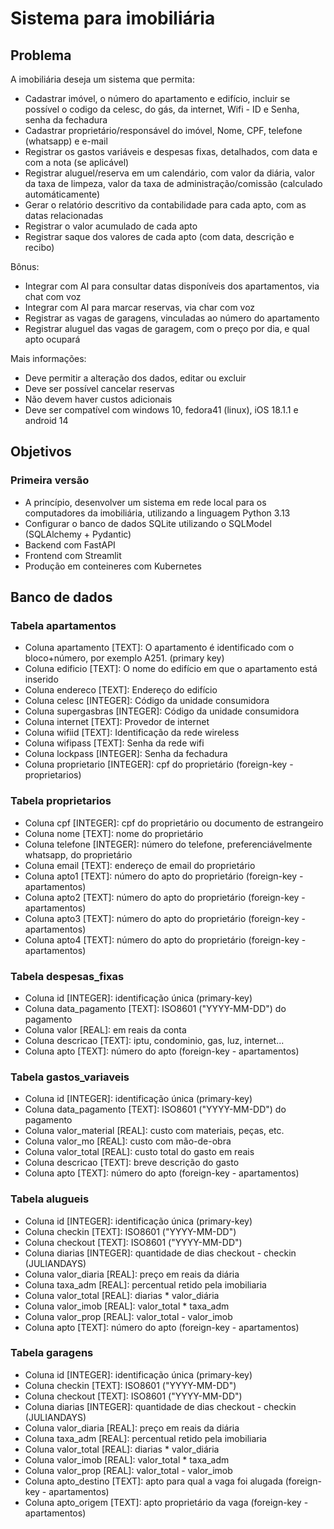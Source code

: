 # Sistema para imobiliária

## Problema

A imobiliária deseja um sistema que permita:
- Cadastrar imóvel, o número do apartamento e edifício, incluir se possível o codigo da celesc, do gás, da internet, Wifi - ID e Senha, senha da fechadura
- Cadastrar proprietário/responsável do imóvel, Nome, CPF, telefone (whatsapp) e e-mail
- Registrar os gastos variáveis e despesas fixas, detalhados, com data e com a nota (se aplicável)
- Registrar aluguel/reserva em um calendário, com valor da diária, valor da taxa de limpeza, valor da taxa de administração/comissão (calculado automáticamente)
- Gerar o relatório descritivo da contabilidade para cada apto, com as datas relacionadas
- Registrar o valor acumulado de cada apto
- Registrar saque dos valores de cada apto (com data, descrição e recibo)

Bônus:
- Integrar com AI para consultar datas disponíveis dos apartamentos, via chat com voz
- Integrar com AI para marcar reservas, via char com voz
- Registrar as vagas de garagens, vinculadas ao número do apartamento
- Registrar aluguel das vagas de garagem, com o preço por dia, e qual apto ocupará

Mais informações:
- Deve permitir a alteração dos dados, editar ou excluir
- Deve ser possível cancelar reservas
- Não devem haver custos adicionais
- Deve ser compatível com windows 10, fedora41 (linux), iOS 18.1.1 e android 14

## Objetivos

### Primeira versão

- A princípio, desenvolver um sistema em rede local para os computadores da imobiliária, utilizando a linguagem Python 3.13
- Configurar o banco de dados SQLite utilizando o SQLModel (SQLAlchemy + Pydantic)
- Backend com FastAPI
- Frontend com Streamlit
- Produção em conteineres com Kubernetes

## Banco de dados

### Tabela apartamentos

- Coluna apartamento [TEXT]: O apartamento é identificado com o bloco+número, por exemplo A251. (primary key)
- Coluna edificio [TEXT]: O nome do edifício em que o apartamento está inserido
- Coluna endereco [TEXT]: Endereço do edifício
- Coluna celesc [INTEGER]: Código da unidade consumidora
- Coluna supergasbras [INTEGER]: Código da unidade consumidora
- Coluna internet [TEXT]: Provedor de internet
- Coluna wifiid [TEXT]: Identificação da rede wireless
- Coluna wifipass [TEXT]: Senha da rede wifi
- Coluna lockpass [INTEGER]: Senha da fechadura
- Coluna proprietario [INTEGER]: cpf do proprietário (foreign-key - proprietarios)

### Tabela proprietarios

- Coluna cpf [INTEGER]: cpf do proprietário ou documento de estrangeiro
- Coluna nome [TEXT]: nome do proprietário
- Coluna telefone [INTEGER]: número do telefone, preferenciávelmente whatsapp, do proprietário
- Coluna email [TEXT]: endereço de email do proprietário
- Coluna apto1 [TEXT]: número do apto do proprietário (foreign-key - apartamentos)
- Coluna apto2 [TEXT]: número do apto do proprietário (foreign-key - apartamentos)
- Coluna apto3 [TEXT]: número do apto do proprietário (foreign-key - apartamentos)
- Coluna apto4 [TEXT]: número do apto do proprietário (foreign-key - apartamentos)

### Tabela despesas_fixas

- Coluna id [INTEGER]: identificação única (primary-key)
- Coluna data_pagamento [TEXT]: ISO8601 ("YYYY-MM-DD") do pagamento
- Coluna valor [REAL]: em reais da conta
- Coluna descricao [TEXT]: iptu, condominio, gas, luz, internet...
- Coluna apto [TEXT]: número do apto (foreign-key - apartamentos)

### Tabela gastos_variaveis

- Coluna id [INTEGER]: identificação única (primary-key)
- Coluna data_pagamento [TEXT]: ISO8601 ("YYYY-MM-DD") do pagamento
- Coluna valor_material [REAL]: custo com materiais, peças, etc.
- Coluna valor_mo [REAL]: custo com mão-de-obra
- Coluna valor_total [REAL]: custo total do gasto em reais
- Coluna descricao [TEXT]: breve descrição do gasto
- Coluna apto [TEXT]: número do apto (foreign-key - apartamentos)

### Tabela alugueis

- Coluna id [INTEGER]: identificação única (primary-key)
- Coluna checkin [TEXT]: ISO8601 ("YYYY-MM-DD")
- Coluna checkout [TEXT]: ISO8601 ("YYYY-MM-DD")
- Coluna diarias [INTEGER]: quantidade de dias checkout - checkin (JULIANDAYS)
- Coluna valor_diaria [REAL]: preço em reais da diária
- Coluna taxa_adm [REAL]: percentual retido pela imobiliaria
- Coluna valor_total [REAL]: diarias * valor_diária
- Coluna valor_imob [REAL]: valor_total * taxa_adm
- Coluna valor_prop [REAL]: valor_total - valor_imob
- Coluna apto [TEXT]: número do apto (foreign-key - apartamentos)

### Tabela garagens

- Coluna id [INTEGER]: identificação única (primary-key)
- Coluna checkin [TEXT]: ISO8601 ("YYYY-MM-DD")
- Coluna checkout [TEXT]: ISO8601 ("YYYY-MM-DD")
- Coluna diarias [INTEGER]: quantidade de dias checkout - checkin (JULIANDAYS)
- Coluna valor_diaria [REAL]: preço em reais da diária
- Coluna taxa_adm [REAL]: percentual retido pela imobiliaria
- Coluna valor_total [REAL]: diarias * valor_diária
- Coluna valor_imob [REAL]: valor_total * taxa_adm
- Coluna valor_prop [REAL]: valor_total - valor_imob
- Coluna apto_destino [TEXT]: apto para qual a vaga foi alugada (foreign-key - apartamentos)
- Coluna apto_origem [TEXT]: apto proprietário da vaga (foreign-key - apartamentos)


